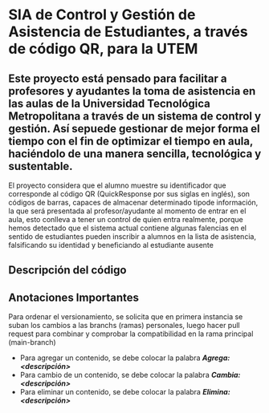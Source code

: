 # SIA de Control y Gestión de Asistencia de Estudiantes, a través de código QR, para la UTEM

Este proyecto está pensado para facilitar a profesores y ayudantes la toma de asistencia en las aulas de la Universidad Tecnológica Metropolitana a través de un sistema de control y gestión. Así sepuede gestionar de mejor forma el tiempo con el fin de optimizar el tiempo en aula, haciéndolo de una manera sencilla, tecnológica y sustentable.
---
El proyecto considera que el alumno muestre su identificador que corresponde al código QR (QuickResponse por sus siglas en inglés), son códigos de barras, capaces de almacenar determinado tipode información, la que será presentada al profesor/ayudante al momento de entrar en el aula, esto conlleva a tener un control de quien entra realmente, porque hemos detectado que el sistema actual contiene algunas falencias en el sentido de estudiantes pueden inscribir a alumnos en la lista de asistencia, falsificando su identidad y beneficiando al estudiante ausente

## Descripción del código


## Anotaciones Importantes
Para ordenar el versionamiento, se solicita que en primera instancia se suban los cambios a las branchs (ramas) personales, luego hacer pull request para combinar y comprobar la compatibilidad en la rama principal (main-branch)

* Para agregar un contenido, se debe colocar la palabra ___Agrega: <descripción>___
* Para cambio de un contenido, se debe colocar la palabra ___Cambia: <descripción>___
* Para eliminar un contenido, se debe colocar la palabra ___Elimina: <descripción>___
